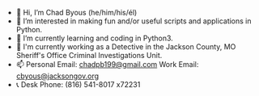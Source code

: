 - 👋 Hi, I’m Chad Byous (he/him/his/él)
- 👀 I’m interested in making fun and/or useful scripts and applications in Python.
- 🌱 I’m currently learning and coding in Python3.
- 💼 I'm currently working as a Detective in the Jackson County, MO Sheriff's Office Criminal Investigations Unit.
- 📫 Personal Email: chadpb199@gmail.com  Work Email: cbyous@jacksongov.org
- 📞 Desk Phone: (816) 541-8017 x72231

<!---
chadpb199/chadpb199 is a ✨ special ✨ repository because its `README.md` (this file) appears on your GitHub profile.
You can click the Preview link to take a look at your changes.
--->
